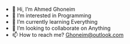 - 👋 Hi, I’m Ahmed Ghoneim
- 👀 I’m interested in Programming
- 🌱 I’m currently learning Everything
- 💞️ I’m looking to collaborate on Anything
- 📫 How to reach me? Ghoneim@outlook.com
